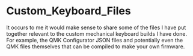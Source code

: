 # Custom_Keyboard_Files

It occurs to me it would make sense to share some of the files I have put together relevant to the custom mechanical keyboard builds I have done. For example, the QMK Configurator JSON files and potentially even the QMK files themselves that can be compiled to make your own firmware.

